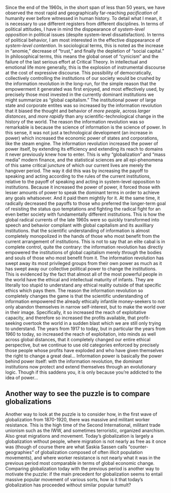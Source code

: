Since the end of the 1960s, in the short span of less than 50 years, we have observed the most rapid and geographically far-reaching *pacification* of humanity ever before witnessed in human history.
To detail what I mean, it is necessary to use different registers from different disciplines.
In terms of political attitudes, I have in mind the disppearance of *system-level opposition* in political issues (despite system-level dissatisfaction).
In terms of political behavior, I am most interested in the effective disppearance of *system-level contention*.
In sociological terms, this is noted as the increase in “anomie,” decrease of “trust,” and finally the depletion of “social capital.”
In philosophical terms, this means the global onset of “cynicism” and the failure of the last serious effort at Critical Theory.
In intellectual and emotional life more generally, this is the explosion of instrumental discourse at the cost of expressive discourse. 
This possibility of democratically, collectively controlling the institutions of our society would be crushed by the information revolution in the long-run, for the simple reason that the empowerment it generated was first enjoyed, and most effectively used, by precisely those most invested in the currently dominant institutions we might summarize as “global capitalism.” The institutional power of large state and corporate entites was so increased by the information revolution that it biased the thought and behavior of *more people*, across *larger distances*, and *more rapidly* than any scientific-technological change in the history of the world.
The reason the information revolution was so remarkable is because the science of information is the science of power. In this sense, it was not just a technological development (an increase in power) which increased the economic power of states and corporations, like the steam engine. The information revolution increased the power of power itself, by extending its efficiency and extending its reach to domains it never previously knew how to enter. This is why “globalization” and “mass media” modern finance, and the statistical sciences are all epi-phenomena of this same critical juncture of which our current lives are merely the hangover period.
The way it did this was by increasing the payoff to speaking and acting according to the rules of the current institutions, relative to the payoff of speaking and acting in system-level opposition to institutions. Because it increased the power of power, it forced those with lesser amounts of power to speak the dominant terms in order to achieve any goals whatsoever. And it paid them mightily for it. At the same time, it radically decreased the payoffs to those who preferred the longer-term goal of resisting the status quo temptations and fighting the radical fight for an even better society with fundamentally different institutions.
This is how the global radical currents of the late 1960s were so quickly transformed into speech and behavior compliant with global capitalism and its auxilliary institutions.
that the scientific understanding of information is almost completely monopolized in the hands of those who most benefit from the current arrangement of institutions. This is not to say that an elite cabal is in complete control, quite the contrary: the information revolution has directly empowered the institutions of global capitalism merely *through* the bodies and souls of those who most benefit from it. The information revolution has swept away its most privileged groups from their own power as much as it has swept away our collective political power to change the institutions. This is evidenced by the fact that almost all of the most powerful people in the world have the ethical and intellectual maturity of infants. They are literally too stupid to understand any ethical reality outside of that specific ethics which pays them. The reason the information revolution so completely changes the game is that the scientific understanding of information empowered the already ethically infantile money-seekers to not only abandon themselves in narrow self-interest, but to make the world over in their image. Specifically, it so increased the reach of exploitative capacity, and therefore so increased the profits available, that profit-seeking overtook the world in a sudden blast which we are still only trying to understand. The years from 1917 to today, but in particular the years from 1960 to today, so increased the reach of exploitation, into minds as well across global distances, that it completely changed our entire ethical perspective, but we continue to use old categories enforced by precisely those people whose profits have exploded and who have given themselves the right to change a great deal…
Information power is basically the power behind power itself: with the information revolution, the dominant institutions now protect and extend themselves through an evolutionary logic. Though if this saddens you, it is only because you’re addicted to the idea of power…

## Another way to see the puzzle is to compare globalizations
Another way to look at the puzzle is to consider how, in the first wave of globalization from 1870-1920, there was massive and militant worker resistance. This is the high time of the Second International, militant trade unionism such as the IWW, and sometimes terroristic, organized anarchism. Also great migrations and movement.
Today’s globalization is largely a globalization without people, where migration is not nearly as free as it once was (though of course there are what Saskia Sassen calls “counter-geographies” of globalization composed of often illicit population movements), and where worker resistance is not nearly what it was in the previous period most comparable in terms of global economic change. Comparing globalization today with the previous period is another way to motivate the puzzle: if the main precedent for globalization seems to entail massive popular movement of various sorts, how is it that today’s globalization has proceeded without similar popular tumult?

